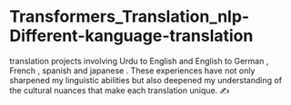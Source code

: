 # Transformers_Translation_nlp-Different-kanguage-translation
 translation projects involving Urdu to English  and English to German , French , spanish and japanese . These experiences have not only sharpened my linguistic abilities but also deepened my understanding of the cultural nuances that make each translation unique. ✍️
